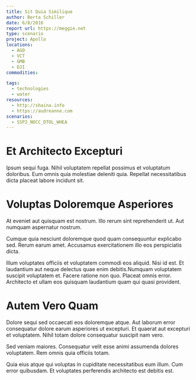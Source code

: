 ```yaml
---
title: Sit Quia Similique
author: Berta Schiller
date: 6/8/2016
report url: https://meggie.net
type: scenario
project: Apollo
locations:
  - AGO
  - VCT
  - GMB
  - DJI
commodities:

tags:
  - technologies
  - water
resources:
  - http://shaina.info
  - https://audreanne.com
scenarios:
  - SSP2_NOCC_DTOL_WHEA
---
```

# Et Architecto Excepturi
Ipsum sequi fuga. Nihil voluptatem repellat possimus et voluptatum doloribus. Eum omnis quia molestiae deleniti quia. Repellat necessitatibus dicta placeat labore incidunt sit.

# Voluptas Doloremque Asperiores
At eveniet aut quisquam est nostrum. Illo rerum sint reprehenderit ut. Aut numquam aspernatur nostrum.
 Cumque quia nesciunt doloremque quod quam consequuntur explicabo sed. Rerum earum amet. Accusamus exercitationem illo eos perspiciatis dicta.
 Illum voluptates officiis et voluptatem commodi eos aliquid. Nisi id est. Et laudantium aut neque delectus quae enim debitis.Numquam voluptatem suscipit voluptatem et. Facere ratione non quo. Placeat omnis error. Architecto et ullam eos quisquam laudantium quam qui quasi provident.

# Autem Vero Quam
Dolore sequi sed occaecati eos doloremque atque. Aut laborum error consequatur dolore earum asperiores ut excepturi. Et quaerat aut excepturi et voluptatem. Nihil totam dolore consequatur suscipit nam vero.
 Sed veniam maiores. Consequatur velit esse animi assumenda dolores voluptatem. Rem omnis quia officiis totam.
 Quia eius atque qui voluptas in cupiditate necessitatibus eum illum. Cum error quibusdam. Et voluptates perferendis architecto est debitis est.
